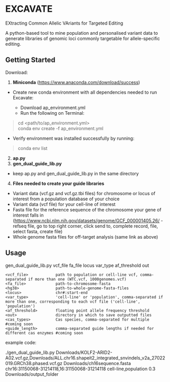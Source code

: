 # EXCAVATE

EXtracting Common Allelic VAriants for Targeted Editing

A python-based tool to mine population and personalised variant data to generate libraries of genomic loci commonly targetable for allele-specific editing.

## Getting Started

Download:

1. **Miniconda** (https://www.anaconda.com/download/success)

- Create new conda environment with all dependencies needed to run Excavate:

    - Download ap_environment.yml
    - Run the following on Terminal:
> cd <path/to/ap_environment.yml> <br>
> conda env create -f ap_environment.yml

- Verify environment was installed successfully by running:
> conda env list

2. **ap.py**
3. **gen_dual_guide_lib.py**

- keep ap.py and gen_dual_guide_lib.py in the same directory

4. **Files needed to create your guide libraries**
  - Variant data (vcf.gz and vcf.gz.tbi files) for chromosome or locus of interest from a population database of your choice
  - Variant data (vcf file) for your cell-line of interest
  - Fasta file for the reference sequence of the chromosome your gene of interest falls in (https://www.ncbi.nlm.nih.gov/datasets/genome/GCF_000001405.26/ - refseq file, go to top right corner, click send to, complete record, file, select fasta, create file)
  - Whole genome fasta files for off-target analysis (same link as above)

## Usage

gen_dual_guide_lib.py vcf_file fa_file locus var_type af_threshold out

    <vcf_file>            path to population or cell-line vcf, comma-separated if more than one (WTC.vcf, 1000genomes.vcf)
    <fa_file>             path-to-chromosome-fasta
    <hg38>                path-to-whole-genome-fasta-files
    <locus>               chr#:start-end
    <var_type>            'cell-line' or 'population', comma-separated if more than one, corresponding to each vcf file ('cell-line', 'population')
    <af_threshold>        floating point allele frequency threshold
    <out>                 directory in which to save outputted files
    <cas_types>           Cas species, comma-separated for multiple #coming soon
    <guide_length>        comma-separated guide lengths if needed for different cas enzymes #coming soon

example code:

./gen_dual_guide_lib.py Downloads/KOLF2-ARID2-A02.vcf.gz,Downloads/ALL.chr16.shapeit2_integrated_snvindels_v2a_27022019.GRCh38.phased.vcf.gz Downloads/ch16sequence.fasta chr16:31150068-31214118,16:31150068-31214118 cell-line,population 0.3 Downloads/output_folder
